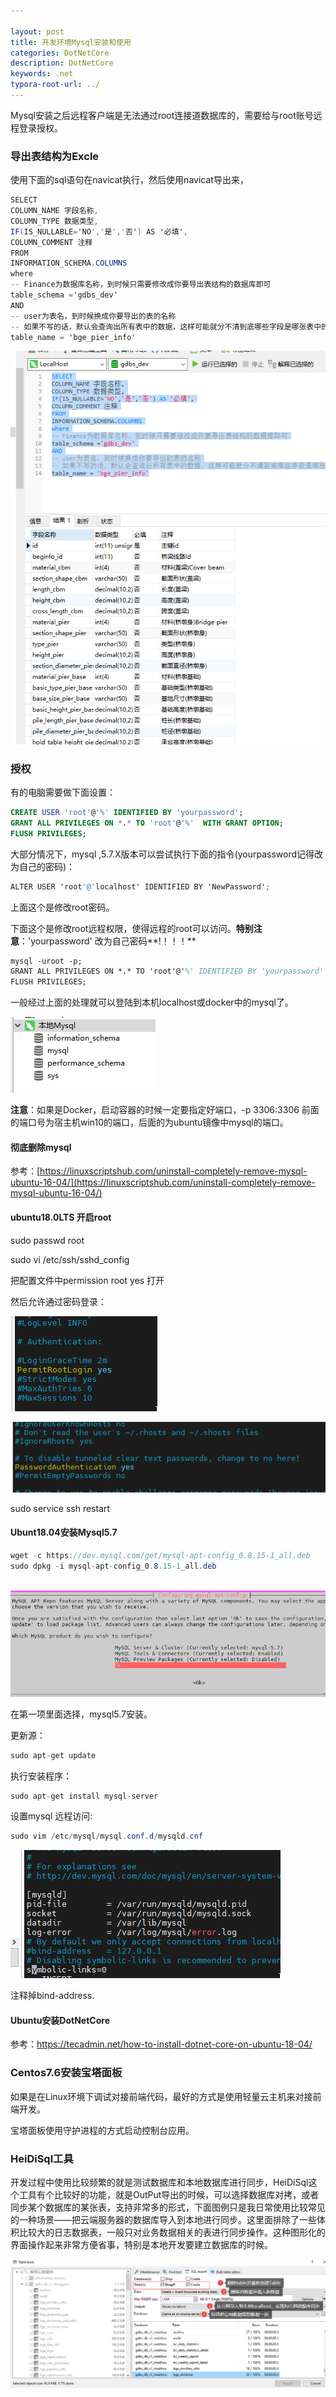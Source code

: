 ```yaml
---

layout: post
title: 开发环境Mysql安装和使用
categories: DotNetCore
description: DotNetCore
keywords: .net
typora-root-url: ../
---
```

Mysql安装之后远程客户端是无法通过root连接道数据库的，需要给与root账号远程登录授权。



### 导出表结构为Excle

使用下面的sql语句在navicat执行，然后使用navicat导出来，

````c#
SELECT
COLUMN_NAME 字段名称,
COLUMN_TYPE 数据类型,
IF(IS_NULLABLE='NO','是','否') AS '必填',
COLUMN_COMMENT 注释
FROM
INFORMATION_SCHEMA.COLUMNS
where
-- Finance为数据库名称，到时候只需要修改成你要导出表结构的数据库即可
table_schema ='gdbs_dev'
AND
-- user为表名，到时候换成你要导出的表的名称
-- 如果不写的话，默认会查询出所有表中的数据，这样可能就分不清到底哪些字段是哪张表中的了
table_name = 'bge_pier_info'
````

![image-20220426162559850](/images/posts/image-20220426162559850.png)

### 授权

有的电脑需要做下面设置：

```sql
CREATE USER 'root'@'%' IDENTIFIED BY 'yourpassword';    
GRANT ALL PRIVILEGES ON *.* TO 'root'@'%'  WITH GRANT OPTION;
FLUSH PRIVILEGES;
```

大部分情况下，mysql ,5.7.X版本可以尝试执行下面的指令(yourpassword记得改为自己的密码)：

```c#
ALTER USER 'root'@'localhost' IDENTIFIED BY 'NewPassword';
```

上面这个是修改root密码。

下面这个是修改root远程权限，使得远程的root可以访问。**特别注意**：'yourpassword' 改为自己密码**!！！！**

```tex
mysql -uroot -p;
GRANT ALL PRIVILEGES ON *.* TO 'root'@'%' IDENTIFIED BY 'yourpassword' with grant option;
FLUSH PRIVILEGES;
```

一般经过上面的处理就可以登陆到本机localhost或docker中的mysql了。

![connet_mysql_success_2726.png](/images/posts/connet_mysql_success_2726.png)

**注意**：如果是Docker，启动容器的时候一定要指定好端口，-p 3306:3306   前面的端口号为宿主机win10的端口，后面的为ubuntu镜像中mysql的端口。



#### 彻底删除mysql

参考：[https://linuxscriptshub.com/uninstall-completely-remove-mysql-ubuntu-16-04/](https://linuxscriptshub.com/uninstall-completely-remove-mysql-ubuntu-16-04/)



#### ubuntu18.0LTS 开启root

sudo passwd root

sudo vi /etc/ssh/sshd_config

把配置文件中permission root yes 打开

然后允许通过密码登录：

![image-20211109105042869](/images/posts/image-20211109105042869.png)

![image-20211109105058145](/images/posts/image-20211109105058145.png)





sudo service ssh restart

#### Ubunt18.04安装Mysql5.7

```c#
wget -c https://dev.mysql.com/get/mysql-apt-config_0.8.15-1_all.deb
sudo dpkg -i mysql-apt-config_0.8.15-1_all.deb
    
```

![image-20211109105815250](/images/posts/image-20211109105815250.png)

在第一项里面选择，mysql5.7安装。

更新源：

```c#
sudo apt-get update
```

执行安装程序：

```c#
sudo apt-get install mysql-server
```

设置mysql 远程访问:

```c#
sudo vim /etc/mysql/mysql.conf.d/mysqld.cnf
```

![image-20211109111756996](/images/posts/image-20211109111756996.png)

注释掉bind-address.

#### Ubuntu安装DotNetCore

参考：https://tecadmin.net/how-to-install-dotnet-core-on-ubuntu-18-04/



### Centos7.6安装宝塔面板

如果是在Linux环境下调试对接前端代码，最好的方式是使用轻量云主机来对接前端开发。

宝塔面板使用守护进程的方式启动控制台应用。



### HeiDiSql工具

开发过程中使用比较频繁的就是测试数据库和本地数据库进行同步，HeiDiSql这个工具有个比较好的功能，就是OutPut导出的时候，可以选择数据库对拷，或者同步某个数据库的某张表，支持非常多的形式，下面图例只是我日常使用比较常见的一种场景——把云端服务器的数据库导入到本地进行同步。这里面排除了一些体积比较大的日志数据表，一般只对业务数据相关的表进行同步操作。这种图形化的界面操作起来非常方便省事，特别是本地开发要建立数据库的时候。

![image-20220305105854579](/images/posts/image-20220305105854579.png)
